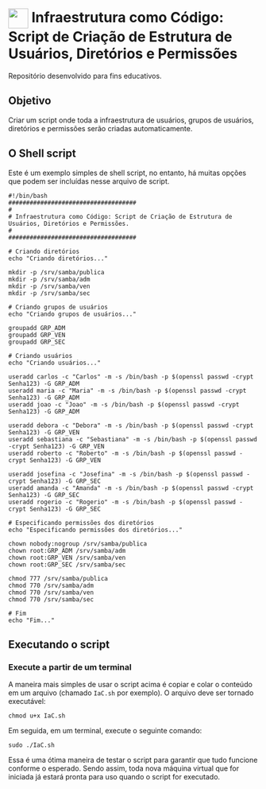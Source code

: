 <h1>
    <a href="https://www.dio.me/">
     <img align="center" width="40px" src="https://hermes.digitalinnovation.one/assets/diome/logo-minimized.png"></a>
    <span> Infraestrutura como Código: Script de Criação de Estrutura de Usuários, Diretórios e Permissões</span>
</h1>

Repositório desenvolvido para fins educativos.

## Objetivo
Criar um script onde toda a infraestrutura de usuários, grupos de usuários, diretórios e permissões serão criadas automaticamente.

## O Shell script 

Este é um exemplo simples de shell script, no entanto, há muitas opções que podem ser incluídas nesse arquivo de script.

```
#!/bin/bash
####################################
#
# Infraestrutura como Código: Script de Criação de Estrutura de Usuários, Diretórios e Permissões.
#
####################################

# Criando diretórios
echo "Criando diretórios..."

mkdir -p /srv/samba/publica
mkdir -p /srv/samba/adm
mkdir -p /srv/samba/ven
mkdir -p /srv/samba/sec

# Criando grupos de usuários
echo "Criando grupos de usuários..."

groupadd GRP_ADM
groupadd GRP_VEN
groupadd GRP_SEC

# Criando usuários
echo "Criando usuários..."

useradd carlos -c "Carlos" -m -s /bin/bash -p $(openssl passwd -crypt Senha123) -G GRP_ADM
useradd maria -c "Maria" -m -s /bin/bash -p $(openssl passwd -crypt Senha123) -G GRP_ADM
useradd joao -c "Joao" -m -s /bin/bash -p $(openssl passwd -crypt Senha123) -G GRP_ADM

useradd debora -c "Debora" -m -s /bin/bash -p $(openssl passwd -crypt Senha123) -G GRP_VEN
useradd sebastiana -c "Sebastiana" -m -s /bin/bash -p $(openssl passwd -crypt Senha123) -G GRP_VEN
useradd roberto -c "Roberto" -m -s /bin/bash -p $(openssl passwd -crypt Senha123) -G GRP_VEN

useradd josefina -c "Josefina" -m -s /bin/bash -p $(openssl passwd -crypt Senha123) -G GRP_SEC
useradd amanda -c "Amanda" -m -s /bin/bash -p $(openssl passwd -crypt Senha123) -G GRP_SEC
useradd rogerio -c "Rogerio" -m -s /bin/bash -p $(openssl passwd -crypt Senha123) -G GRP_SEC

# Especificando permissões dos diretórios
echo "Especificando permissões dos diretórios..."

chown nobody:nogroup /srv/samba/publica
chown root:GRP_ADM /srv/samba/adm
chown root:GRP_VEN /srv/samba/ven
chown root:GRP_SEC /srv/samba/sec

chmod 777 /srv/samba/publica
chmod 770 /srv/samba/adm
chmod 770 /srv/samba/ven
chmod 770 /srv/samba/sec

# Fim
echo "Fim..."
```
## Executando o script

### Execute a partir de um terminal

A maneira mais simples de usar o script acima é copiar e colar o conteúdo em um arquivo (chamado `IaC.sh` por exemplo). O arquivo deve ser tornado executável:

```
chmod u+x IaC.sh
```
Em seguida, em um terminal, execute o seguinte comando:

```
sudo ./IaC.sh
```
Essa é uma ótima maneira de testar o script para garantir que tudo funcione conforme o esperado. Sendo assim, toda nova máquina virtual que for iniciada já estará pronta para uso quando o script for executado.
